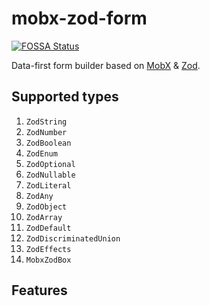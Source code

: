 # mobx-zod-form

[![FOSSA Status](https://app.fossa.com/api/projects/git%2Bgithub.com%2FMonoidDev%2Fmobx-zod-form.svg?type=shield)](https://app.fossa.com/projects/git%2Bgithub.com%2FMonoidDev%2Fmobx-zod-form?ref=badge_shield)

Data-first form builder based on [MobX](https://mobx.js.org/) & [Zod](https://zod.dev/).

## Supported types

1. `ZodString`
2. `ZodNumber`
3. `ZodBoolean`
4. `ZodEnum`
5. `ZodOptional`
6. `ZodNullable`
7. `ZodLiteral`
8. `ZodAny`
9. `ZodObject`
10. `ZodArray`
11. `ZodDefault`
12. `ZodDiscriminatedUnion`
13. `ZodEffects`
14. `MobxZodBox`

## Features

